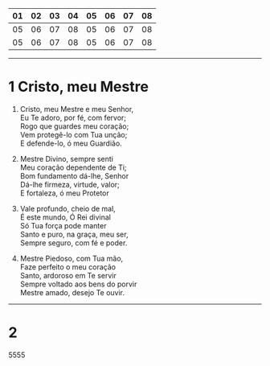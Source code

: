 
| 01 | 02 | 03 | 04 | 05 | 06 | 07 | 08 |
| -- | -- | -- | -- | -- | -- | -- | -- |
| 05 | 06 | 07 | 08 | 05 | 06 | 07 | 08 |
| 05 | 06 | 07 | 08 | 05 | 06 | 07 | 08 |

 ---

# 1  Cristo, meu Mestre

1. Cristo, meu Mestre e meu Senhor,  
Eu Te adoro, por fé, com fervor;  
Rogo que guardes meu coração;  
Vem protegê-lo com Tua unção;  
E defende-lo, ó meu Guardião.  

2. Mestre Divino, sempre senti  
Meu coração dependente de Ti;  
Bom fundamento dá-lhe, Senhor  
Dá-lhe firmeza, virtude, valor;  
E fortaleza, ó meu Protetor  

3. Vale profundo, cheio de mal,  
É este mundo, Ó Rei divinal  
Só Tua força pode manter  
Santo e puro, na graça, meu ser,  
Sempre seguro, com fé e poder.  

4. Mestre Piedoso, com Tua mão,  
Faze perfeito o meu coração  
Santo, ardoroso em Te servir  
Sempre voltado aos bens do porvir  
Mestre amado, desejo Te ouvir.  

---

# 2
5555